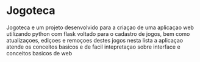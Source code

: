 # Jogoteca
Jogoteca e um projeto desenvolvido para a criaçao de uma aplicaçao web utilizando python com flask voltado para o cadastro de jogos, bem como atualizaçoes, ediçoes e remoçoes destes jogos nesta lista
a aplicaçao atende os conceitos basicos e de facil intepretaçao sobre interface e conceitos basicos de web
